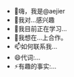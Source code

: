- 👋嗨，我是@aejier
- 👀我对...感兴趣
- 🌱我目前正在学习...
- 💞️我想在...上合作。
- 📫如何联系我...
- 😄代词:...
- ⚡有趣的事实:...

<!---
aejier/aejier 是一个✨特殊的✨仓库，因为它的“README.md”（这个文件）会出现在你的GitHub配置文件上。
您可以单击"预览"链接查看您的更改。
--->
